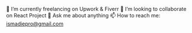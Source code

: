 
💼 I’m currently freelancing on Upwork & Fiverr
👯 I’m looking to collaborate on React Project
💬 Ask me about anything
📫 How to reach me: ismadiepro@gmail.com

